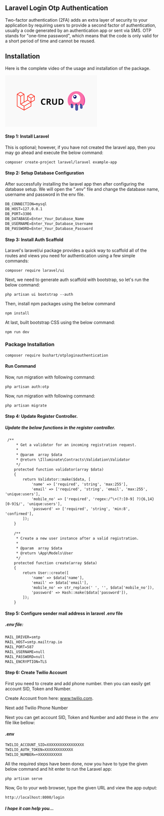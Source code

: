 ## Laravel Login Otp Authentication

Two-factor authentication (2FA) adds an extra layer of security to your application by requiring users to provide a second factor of authentication, usually a code generated by an authentication app or sent via SMS. OTP stands for "one-time password", which means that the code is only valid for a short period of time and cannot be reused.

## Installation

Here is the complete video of the usage and installation of the package.

<a href="https://www.youtube.com/watch?v=gjDkagdKp4U" onclick="window.open(this.href,'_blank');return false;">
  <img src="video/thumbnail.png" alt="Otp Authentication">
</a>

#### Step 1: Install Laravel

This is optional; however, if you have not created the laravel app, then you may go ahead and execute the below command:

```
composer create-project laravel/laravel example-app
```

#### Step 2: Setup Database Configuration

After successfully installing the laravel app then after configuring the database setup. We will open the ".env" file and change the database name, username and password in the env file.

```
DB_CONNECTION=mysql
DB_HOST=127.0.0.1
DB_PORT=3306
DB_DATABASE=Enter_Your_Database_Name
DB_USERNAME=Enter_Your_Database_Username
DB_PASSWORD=Enter_Your_Database_Password
```

#### Step 3: Install Auth Scaffold

Laravel's laravel/ui package provides a quick way to scaffold all of the routes and views you need for authentication using a few simple commands:
```
composer require laravel/ui
```

Next, we need to generate auth scaffold with bootstrap, so let's run the below command:

```
php artisan ui bootstrap --auth
```

Then, install npm packages using the below command

```
npm install
```
At last, built bootstrap CSS using the below command:

```
npm run dev
```

### Package Installation

```
composer require bushart/otploginauthentication
```

#### Run Command
Now, run migration with following command:

```
php artisan auth:otp
```

Now, run migration with following command:

```
php artisan migrate
```

#### Step 4:  Update Register Controller.

##### Update the below functions in the register controller.

```
 /**
     * Get a validator for an incoming registration request.
     *
     * @param  array $data
     * @return \Illuminate\Contracts\Validation\Validator
     */
    protected function validator(array $data)
    {
        return Validator::make($data, [
            'name' => ['required', 'string', 'max:255'],
            'email' => ['required', 'string', 'email', 'max:255', 'unique:users'],
            'mobile_no' => ['required', 'regex:/^\+(?:[0-9] ?){6,14}[0-9]$/', 'unique:users'],
            'password' => ['required', 'string', 'min:8', 'confirmed'],
        ]);
    }

    /**
     * Create a new user instance after a valid registration.
     *
     * @param  array $data
     * @return \App\Models\User
     */
    protected function create(array $data)
    {
        return User::create([
            'name' => $data['name'],
            'email' => $data['email'],
            'mobile_no' => str_replace(' ', '', $data['mobile_no']),
            'password' => Hash::make($data['password']),
        ]);
    }
```

#### Step 5: Configure sender mail address in laravel .env file

##### .env file:
```
MAIL_DRIVER=smtp
MAIL_HOST=smtp.mailtrap.io
MAIL_PORT=587
MAIL_USERNAME=null
MAIL_PASSWORD=null
MAIL_ENCRYPTION=TLS
```

#### Step 6: Create Twilio Account

First you need to create and add phone number. then you can easily get account SID, Token and Number.

Create Account from here: www.twilio.com.

Next add Twilio Phone Number

Next you can get account SID, Token and Number and add these in the .env file like bellow:
#### .env
```
TWILIO_ACCOUNT_SID=XXXXXXXXXXXXXXXXX
TWILIO_AUTH_TOKEN=XXXXXXXXXXXXX
TWILIO_NUMBER=+XXXXXXXXXXX
```


All the required steps have been done, now you have to type the given below command and hit enter to run the Laravel app:

```
php artisan serve
```

Now, Go to your web browser, type the given URL and view the app output:

```
http://localhost:8000/login
```
##### I hope it can help you...